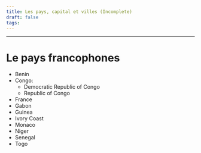 ```yaml
---
title: Les pays, capital et villes (Incomplete)
draft: false
tags:
---
```

---

# Le pays francophones

- Benin
- Congo:
	- Democratic Republic of Congo
	- Republic of Congo
- France
- Gabon
- Guinea
- Ivory Coast
- Monaco
- Niger
- Senegal
- Togo
